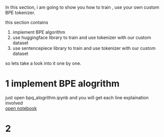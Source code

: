 In this section, i am going to show you how to train , use your own custom BPE tokenizer.

this section contains
  1. implement BPE algorithm
  2. use huggingface library to train and use tokenizer with our custom dataset
  3. use sentencepiece library to train and use tokenizer with our custom dataset

so lets take a look into it one by one.
# 1 implement BPE alogrithm
  just open bpq_alogrithm.ipynb and you will get each line explaination involved<br>
  <a href='bpe_algorithm.ipynb'>open notebook</a>

# 2 
